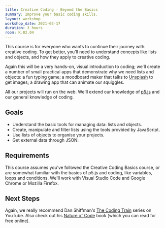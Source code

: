 ```yaml
---
title: Creative Coding - Beyond the Basics
summary: Improve your basic coding skills.
layout: workshop
workshop_date: 2021-03-17
duration: 3 hours
room: K.02.04
---
```


This course is for everyone who wants to continue their journey with creative coding. To get better, you'll need to understand concepts like lists and objects, and how they apply to creative coding.

Again this will be a very hands-on, visual introduction to coding; we'll create a number of small practical apps that demonstrate why we need lists and objects: a fun typing game; a moodboard maker that talks to [Unsplash](https://unsplash.org/) to get images; a drawing app that can animate our squiggles.

All our projects will run on the web. We'll extend our knowledge of [p5.js](https://p5js.org) and our general knowledge of coding.

## Goals

- Understand the basic tools for managing data: lists and objects.
- Create, manipulate and filter lists using the tools provided by JavaScript.
- Use lists of objects to organise your projects.
- Get external data through JSON.

## Requirements

This course assumes you've followed the Creative Coding Basics course, or are somewhat familiar with the basics of p5.js and coding, like variables, loops and conditions. We'll work with Visual Studio Code and Google Chrome or Mozilla Firefox.

## Next Steps

Again, we really recommend Dan Shiffman's [The Coding Train](https://www.youtube.com/thecodingtrain) series on YouTube. Also check out his [Nature of Code](https://natureofcode.com/) book (which you can read for free online).
